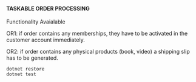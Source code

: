 #### TASKABLE ORDER PROCESSING

Functionality Avaialable

OR1: if order contains any memberships, they have to be activated in the customer account
immediately.

OR2: if order contains any physical products (book, video) a shipping slip has to be generated.

```
dotnet restore
dotnet test
```